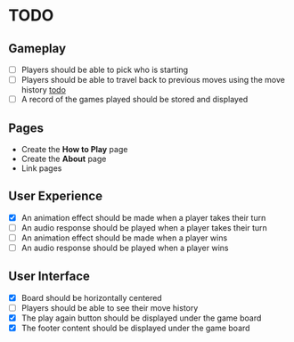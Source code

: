 # TODO

## Gameplay

- [ ] Players should be able to pick who is starting
- [ ] Players should be able to travel back to previous moves using the move
  history [todo](#user-interface)
- [ ] A record of the games played should be stored and displayed

## Pages

- Create the **How to Play** page
- Create the **About** page
- Link pages

## User Experience

- [x] An animation effect should be made when a player takes their turn
- [ ] An audio response should be played when a player takes their turn
- [ ] An animation effect should be made when a player wins
- [ ] An audio response should be played when a player wins

## User Interface

- [x] Board should be horizontally centered
- [ ] Players should be able to see their move history
- [x] The play again button should be displayed under the game board
- [x] The footer content should be displayed under the game board
